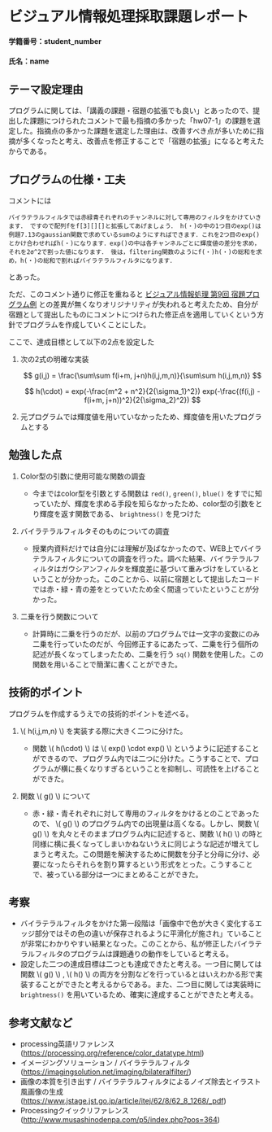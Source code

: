 <script src='https://cdnjs.cloudflare.com/ajax/libs/mathjax/2.7.5/latest.js?config=TeX-MML-AM_CHTML' async></script>
<script type="text/x-mathjax-config">
 MathJax.Hub.Config({
 tex2jax: {
 inlineMath: [["\\(","\\)"] ],
 displayMath: [ ['$$','$$'], ["\\[","\\]"] ]
 }
 });
</script>

# ビジュアル情報処理採取課題レポート

#### 学籍番号：student_number

#### 氏名：name

## テーマ設定理由

プログラムに関しては、「講義の課題・宿題の拡張でも良い」とあったので、提出した課題につけられたコメントで最も指摘の多かった「hw07-1」の課題を選定した。指摘点の多かった課題を選定した理由は、改善すべき点が多いために指摘が多くなったと考え、改善点を修正することで「宿題の拡張」になると考えたからである。

## プログラムの仕様・工夫

コメントには

    バイラテラルフィルタでは赤緑青それぞれのチャンネルに対して専用のフィルタをかけていきます． ですので配列fをf[3][][]と拡張してあげましょう． h(・)の中の1つ目のexp()は例題7.13のgaussian関数で求めているsumのようにすればできます．これを2つ目のexp()とかけ合わせればh(・)になります．exp()の中は各チャンネルごとに輝度値の差分を求め，それを2σ^2で割った値になります． 後は，filtering関数のようにf(・)h(・)の総和を求め，h(・)の総和で割ればバイラテラルフィルタになります．

とあった。

ただ、このコメント通りに修正を重ねると [ビジュアル情報処理 第9回 宿題プログラム例](http://img2.hc.uec.ac.jp/~rocky/lecture/VisComp/docs/lec09ansMaterial.pdf) との差異が無くなりオリジナリティが失われると考えたため、自分が宿題として提出したものにコメントにつけられた修正点を適用していくという方針でプログラムを作成していくことにした。

ここで、達成目標として以下の2点を設定した

1. 次の2式の明確な実装  

    $$
        g(i,j) = \frac{\sum\sum f(i+m, j+n)h(i,j,m,n)}{\sum\sum h(i,j,m,n)}
    $$

    $$
        h(\cdot) = exp(-\frac{m^2 + n^2}{2{\sigma_1}^2}) exp(-\frac{(f(i,j) - f(i+m, j+n))^2}{2{\sigma_2}^2})
    $$

2. 元プログラムでは輝度値を用いていなかったため、輝度値を用いたプログラムとする

## 勉強した点

1. Color型の引数に使用可能な関数の調査
    * 今まではcolor型を引数とする関数は `red()`, `green()`, `blue()` をすでに知っていたが、輝度を求める手段を知らなかったため、color型の引数をとり輝度を返す関数である、 `brightness()` を見つけた

2. バイラテラルフィルタそのものについての調査
    * 授業内資料だけでは自分には理解が及ばなかったので、WEB上でバイラテラルフィルタについての調査を行った。調べた結果、バイラテラルフィルタはガウシアンフィルタを輝度差に基づいて重みづけをしているということが分かった。このことから、以前に宿題として提出したコードでは赤・緑・青の差をとっていたため全く間違っていたということが分かった。

3. 二乗を行う関数について
    * 計算時に二乗を行うのだが、以前のプログラムでは一文字の変数にのみ二乗を行っていたのだが、今回修正するにあたって、二乗を行う個所の記述が長くなってしまったため、二乗を行う `sq()` 関数を使用した。この関数を用いることで簡潔に書くことができた。

## 技術的ポイント

プログラムを作成するうえでの技術的ポイントを述べる。

1. \\( h(i,j,m,n) \\) を実装する際に大きく二つに分けた。
    * 関数 \\( h(\cdot) \\) は \\( exp() \cdot exp() \\) というように記述することができるので、プログラム内では二つに分けた。こうすることで、プログラムが横に長くなりすぎるということを抑制し、可読性を上げることができた。

2. 関数 \\( g() \\) について
    * 赤・緑・青それぞれに対して専用のフィルタをかけるとのことであったので、 \\( g() \\) のプログラム内での出現量は高くなる。しかし、関数 \\( g() \\) を丸々とそのままプログラム内に記述すると、関数 \\( h() \\) の時と同様に横に長くなってしまいかねないうえに同じような記述が増えてしまうと考えた。この問題を解決するために関数を分子と分母に分け、必要になったらそれらを割り算するという形式をとった。こうすることで、被っている部分は一つにまとめることができた。

## 考察

* バイラテラルフィルタをかけた第一段階は「画像中で色が大きく変化するエッジ部分ではその色の違いが保存されるように平滑化が施され」ていることが非常にわかりやすい結果となった。このことから、私が修正したバイラテラルフィルタのプログラムは課題通りの動作をしていると考える。
* 設定した二つの達成目標は二つとも達成できたと考える。一つ目に関しては関数 \\( g() \\) , \\( h() \\) の両方を分割などを行っているとはいえわかる形で実装することができたと考えるからである。また、二つ目に関しては実装時に `brightness()` を用いているため、確実に達成することができたと考える。

## 参考文献など

* processing英語リファレンス (https://processing.org/reference/color_datatype.html)
* イメージングソリューション / バイラテラルフィルタ (https://imagingsolution.net/imaging/bilateralfilter/)
* 画像の本質を引き出す / バイラテラルフィルタによるノイズ除去とイラスト風画像の生成 (https://www.jstage.jst.go.jp/article/itej/62/8/62_8_1268/_pdf)
* Processingクイックリファレンス (http://www.musashinodenpa.com/p5/index.php?pos=364)